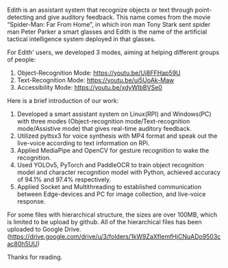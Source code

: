 Edith is an assistant system that recognize objects or text through point-detecting and give auditory feedback. This name comes from the movie “Spider-Man: Far From Home”, in which iron man Tony Stark sent spider man Peter Parker a smart glasses and Edith is the name of the artificial tactical intelligence system deployed in that glasses.
 
For Edith' users, we developed 3 modes, aiming at helping different groups of people:
1. Object-Recognition Mode: https://youtu.be/Uj8FFHap59U
2. Text-Recognition Mode: https://youtu.be/ui5UoAk-Maw
3. Accessibility Mode: https://youtu.be/xdyWIbBVSe0

Here is a brief introduction of our work:
1. Developed a smart assistant system on Linux(RPI) and Windows(PC) with three modes (Object-recognition mode/Text-recognition mode/Assistive mode) that gives real-time auditory feedback.
2. Utilized pyttsx3 for voice synthesis with MP4 format and speak out the live-voice according to text information on RPi.
3. Applied MediaPipe and OpenCV for gesture recognition to wake the recognition.
4. Used YOLOv5, PyTorch and PaddleOCR to train object recognition model and character recognition model with Python, achieved accuracy of 94.1% and 97.4% respectively.
5. Applied Socket and Multithreading to established communication between Edge-devices and PC for image collection, and live-voice response.


For some files with hierarchical structure, the sizes are over 100MB, which is limited to be upload by github. All of the hierarchical files has been uploaded to Google Drive. (https://drive.google.com/drive/u/3/folders/1kW9ZaXfIemfHjCNuADo9503cac80h5UU)

Thanks for reading.

